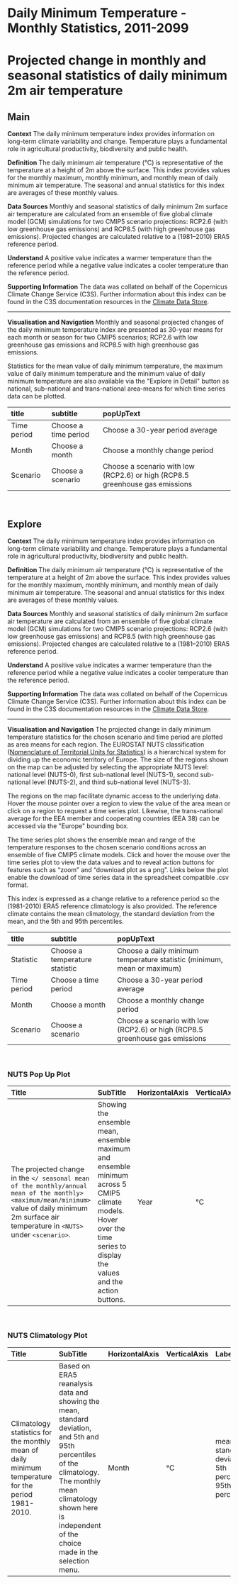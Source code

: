 
Daily Minimum Temperature - Monthly Statistics, 2011-2099
=========================================================

# Projected change in monthly and seasonal statistics of daily minimum 2m air temperature

## Main


**Context**
The daily minimum temperature index provides information on long-term climate variability and change. Temperature plays a fundamental role in agricultural productivity, biodiversity and public health.

**Definition**
The daily minimum air temperature (°C) is representative of the temperature at a height of 2m above the surface.  This index provides values for the monthly maximum, monthly minimum, and monthly mean of daily minimum air temperature. The seasonal and annual statistics for this index are averages of these monthly values.

**Data Sources**
Monthly and seasonal statistics of daily minimum 2m surface air temperature are calculated from an ensemble of five global climate model (GCM) simulations for two CMIP5 scenario projections: RCP2.6 (with low greenhouse gas emissions) and RCP8.5 (with high greenhouse gas emissions). Projected changes are calculated relative to a (1981–2010) ERA5 reference period.

**Understand**
A positive value indicates a warmer temperature than the reference period while a negative value indicates a cooler temperature than the reference period.

**Supporting Information**
The data was collated on behalf of the Copernicus Climate Change Service (C3S).  Further information about this index can be found in the C3S documentation resources in the [Climate Data Store](https://cds.climate.copernicus.eu/cdsapp#!/dataset/sis-agroclimatic-indicators?tab=overview).

***

**Visualisation and Navigation**
Monthly and seasonal projected changes of the daily minimum temperature index are presented as 30-year means for each month or season for two CMIP5 scenarios; RCP2.6 with low greenhouse gas emissions and RCP8.5 with high greenhouse gas emissions.

Statistics for the mean value of daily minimum temperature, the maximum value of daily minimum temperature and the minimum value of daily minimum temperature are also available via the "Explore in Detail" button as national, sub-national and trans-national area-means for which time series data can be plotted.  

|title|subtitle|popUpText|
| :--- | :--- | :--- |
|Time period|Choose a time period|Choose a 30-year period average|
|Month|Choose a month|Choose a monthly change period|
|Scenario|Choose a scenario|Choose a scenario with low (RCP2.6) or high (RCP8.5 greenhouse gas emissions|


<br />  

## Explore


**Context**
The daily minimum temperature index provides information on long-term climate variability and change. Temperature plays a fundamental role in agricultural productivity, biodiversity and public health.

**Definition**
The daily minimum air temperature (°C) is representative of the temperature at a height of 2m above the surface.  This index provides values for the monthly maximum, monthly minimum, and monthly mean of daily minimum air temperature. The seasonal and annual statistics for this index are averages of these monthly values.

**Data Sources**
Monthly and seasonal statistics of daily minimum 2m surface air temperature are calculated from an ensemble of five global climate model (GCM) simulations for two CMIP5 scenario projections: RCP2.6 (with low greenhouse gas emissions) and RCP8.5 (with high greenhouse gas emissions). Projected changes are calculated relative to a (1981–2010) ERA5 reference period.

**Understand**
A positive value indicates a warmer temperature than the reference period while a negative value indicates a cooler temperature than the reference period.

**Supporting Information**
The data was collated on behalf of the Copernicus Climate Change Service (C3S).  Further information about this index can be found in the C3S documentation resources in the [Climate Data Store](https://cds.climate.copernicus.eu/cdsapp#!/dataset/sis-agroclimatic-indicators?tab=overview).

***

**Visualisation and Navigation**
The projected change in daily minimum temperature statistics for the chosen scenario and time period are plotted as area means for each region. The EUROSTAT NUTS classification ([Nomenclature of Territorial Units for Statistics](https://ec.europa.eu/eurostat/web/nuts/background)) is a hierarchical system for dividing up the economic territory of Europe. The size of the regions shown on the map can be adjusted by selecting the appropriate NUTS level: national level (NUTS-0), first sub-national level (NUTS-1), second sub-national level (NUTS-2), and third sub-national level (NUTS-3).

The regions on the map facilitate dynamic access to the underlying data. Hover the mouse pointer over a region to view the value of the area mean or click on a region to request a time series plot.  Likewise, the trans-national average for the EEA member and cooperating countries (EEA 38) can be accessed via the "Europe" bounding box.

The time series plot shows the ensemble mean and range of the temperature responses to the chosen scenario conditions across an ensemble of five CMIP5 climate models. Click and hover the mouse over the time series plot to view the data values and to reveal action buttons for features such as “zoom” and “download plot as a png”.  Links below the plot enable the download of time series data in the spreadsheet compatible .csv format.

This index is expressed as a change relative to a reference period so the (1981-2010) ERA5 reference climatology is also provided. The reference climate contains the mean climatology, the standard deviation from the mean, and the 5th and 95th percentiles.  

|title|subtitle |popUpText|
| :--- | :--- | :--- |
|Statistic|Choose a temperature statistic|Choose a daily minimum temperature statistic (minimum, mean or maximum)|
|Time period|Choose a time period|Choose a 30-year period average|
|Month|Choose a month|Choose a monthly change period|
|Scenario|Choose a scenario|Choose a scenario with low (RCP2.6) or high (RCP8.5 greenhouse gas emissions|


<br />  

### NUTS Pop Up Plot

|Title|SubTitle|HorizontalAxis|VerticalAxis|Labels|
| :--- | :--- | :--- | :--- | :--- |
|The projected change in the `<`<month>`/`<season>` seasonal mean of the monthly/annual mean of the monthly>` `<maximum/mean/minimum>` value of daily minimum 2m surface air temperature in `<NUTS>` under `<scenario>`.|Showing the ensemble mean, ensemble maximum and ensemble minimum across 5 CMIP5 climate models. Hover over the time series to display the values and the action buttons.|Year|°C|"max", "mean", "min"|


<br />  

### NUTS Climatology Plot

|Title|SubTitle|HorizontalAxis|VerticalAxis|Labels|
| :--- | :--- | :--- | :--- | :--- |
|Climatology statistics for the monthly mean of daily minimum temperature for the period 1981-2010.|Based on ERA5 reanalysis data and showing the mean, standard deviation, and 5th and 95th percentiles of the climatology.  The monthly mean climatology shown here is independent of the choice made in the selection menu.|Month|°C|mean and standard deviation, 5th percentile, 95th percentile|
